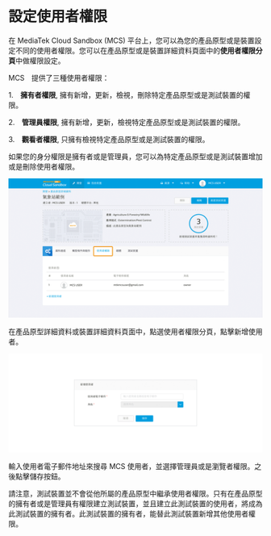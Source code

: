 # 設定使用者權限

在 MediaTek Cloud Sandbox (MCS) 平台上，您可以為您的產品原型或是裝置設定不同的使用者權限。您可以在產品原型或是裝置詳細資料頁面中的**使用者權限分頁**中做權限設定。


MCS　提供了三種使用者權限：

1.　**擁有者權限**, 擁有新增，更新，檢視，刪除特定產品原型或是測試裝置的權限。

2.　**管理員權限**, 擁有新增，更新，檢視特定產品原型或是測試裝置的權限。

3.　**觀看者權限**, 只擁有檢視特定產品原型或是測試裝置的權限。


如果您的身分權限是擁有者或是管理員，您可以為特定產品原型或是測試裝置增加或是刪除使用者權限。


![](../images/User_privileges/img_privileges_01.png)

在產品原型詳細資料或裝置詳細資料頁面中，點選使用者權限分頁，點擊新增使用者。

![](../images/User_privileges/img_privileges_02.png)

輸入使用者電子郵件地址來搜尋 MCS 使用者，並選擇管理員或是瀏覽者權限。之後點擊儲存按鈕。

請注意，測試裝置並不會從他所屬的產品原型中繼承使用者權限。只有在產品原型的擁有者或是管理員有權限建立測試裝置，並且建立此測試裝置的使用者，將成為此測試裝置的擁有者。此測試裝置的擁有者，能替此測試裝置新增其他使用者權限。
